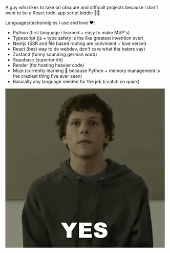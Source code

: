 A guy who likes to take on obscure and difficult projects because I don't want to be a React todo-app script kiddie 🤷🏾.

Languages/techonolgies I use and love ❤️:
  - Python (first language i learned + easy to make MVP's)
  - Typescript (js + type safety is the like greatest invention ever)
  - Nextjs (SSR and file based routing are convinient + love vercel)
  - React (best way to do webdev, don't care what the haters say)
  - Zustand (funny sounding german word)
  - Supabase (superior db)
  - Render (for hosting heavier code)
  - Mojo (currently learning 🧠 because Python + memory management is the craziest thing I've ever seen)
  - Basically any language needed for the job (i catch on quick)

![Mark](./yes-mark-zuckerberg.gif)

